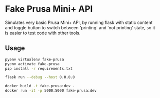 # Fake Prusa Mini+ API

Simulates very basic Prusa Mini+ API, by running flask with static content and
toggle button to switch between 'printing' and 'not printing' state, so
it is easier to test code with other tools.


## Usage

```bash
pyenv virtualenv fake-prusa
pyenv activate fake-prusa
pip install -r requirements.txt

flask run --debug --host 0.0.0.0
```

```bash
docker build -t fake-prusa:dev .
docker run -it -p 5000:5000 fake-prusa:dev
```
